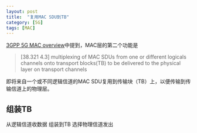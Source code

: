 ```yaml
---
layout: post
title:  "复用MAC SDU到TB"
category: [5G]
tags: [MAC]
---
```


[3GPP 5G MAC overview](http://windmissing.github.io/5g/2019-08/3gpp-5g-mac-overview.html)中提到，MAC层的第二个功能是

>[38.321 4.3] multiplexing of MAC SDUs from one or different logicals channels onto transport blocks(TB) to be delivered to the physical layer on transport channels

即将来自一个或不同逻辑信道的MAC SDU复用到传输块（TB）上，以便传输到传输信道上的物理层。

<!-- more -->

## 组装TB

从逻辑信道收数据
组装到TB
选择物理信道发出

